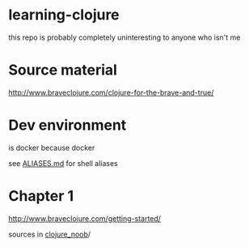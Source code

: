 # learning-clojure

this repo is probably completely uninteresting to anyone who isn't me


# Source material

http://www.braveclojure.com/clojure-for-the-brave-and-true/


# Dev environment

is docker because docker

see [ALIASES.md](ALIASES.md) for shell aliases


# Chapter 1

http://www.braveclojure.com/getting-started/

sources in [clojure_noob](clojure_noob)/


